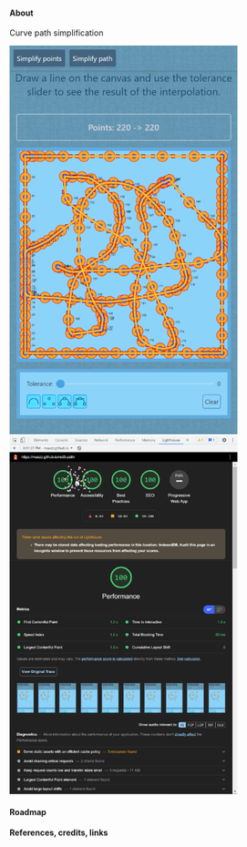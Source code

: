 #### About

Curve path simplification

<img src="src/assets/previews/2021-08-26_18-06-34.png" width="400px">
<img src="src/assets/previews/2021-08-26_20-02-22-score.png" width="400px">

#### Roadmap

#### References, credits, links


